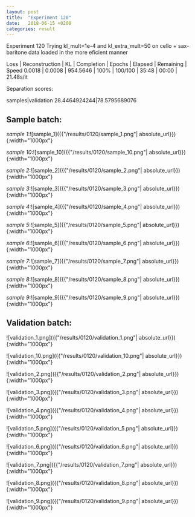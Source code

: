 ```yaml
---
layout: post
title:  "Experiment 120"
date:   2018-06-15 +0200
categories: result
---
```

Experiment 120
Trying kl_mult=1e-4 and kl_extra_mult=50 on cello + sax-baritone data loaded in the more eficient manner

Loss | Reconstruction | KL | Completion | Epochs | Elapsed | Remaining | Speed
0.0018 | 0.0008 | 954.5646 | 100% | 100/100 | 35:48 | 00:00 | 21.48s/it

Separation scores:

samples|validation
28.4464924244|78.5795689076

## **Sample batch**:

_sample 1_:![sample_1]({{"/results/0120/sample_1.png"| absolute_url}}){:width="1000px"}

_sample 10_:![sample_10]({{"/results/0120/sample_10.png"| absolute_url}}){:width="1000px"}

_sample 2_:![sample_2]({{"/results/0120/sample_2.png"| absolute_url}}){:width="1000px"}

_sample 3_:![sample_3]({{"/results/0120/sample_3.png"| absolute_url}}){:width="1000px"}

_sample 4_:![sample_4]({{"/results/0120/sample_4.png"| absolute_url}}){:width="1000px"}

_sample 5_:![sample_5]({{"/results/0120/sample_5.png"| absolute_url}}){:width="1000px"}

_sample 6_:![sample_6]({{"/results/0120/sample_6.png"| absolute_url}}){:width="1000px"}

_sample 7_:![sample_7]({{"/results/0120/sample_7.png"| absolute_url}}){:width="1000px"}

_sample 8_:![sample_8]({{"/results/0120/sample_8.png"| absolute_url}}){:width="1000px"}

_sample 9_:![sample_9]({{"/results/0120/sample_9.png"| absolute_url}}){:width="1000px"}

## **Validation batch**:

![validation_1.png]({{"/results/0120/validation_1.png"| absolute_url}}){:width="1000px"}

![validation_10.png]({{"/results/0120/validation_10.png"| absolute_url}}){:width="1000px"}

![validation_2.png]({{"/results/0120/validation_2.png"| absolute_url}}){:width="1000px"}

![validation_3.png]({{"/results/0120/validation_3.png"| absolute_url}}){:width="1000px"}

![validation_4.png]({{"/results/0120/validation_4.png"| absolute_url}}){:width="1000px"}

![validation_5.png]({{"/results/0120/validation_5.png"| absolute_url}}){:width="1000px"}

![validation_6.png]({{"/results/0120/validation_6.png"| absolute_url}}){:width="1000px"}

![validation_7.png]({{"/results/0120/validation_7.png"| absolute_url}}){:width="1000px"}

![validation_8.png]({{"/results/0120/validation_8.png"| absolute_url}}){:width="1000px"}

![validation_9.png]({{"/results/0120/validation_9.png"| absolute_url}}){:width="1000px"}
